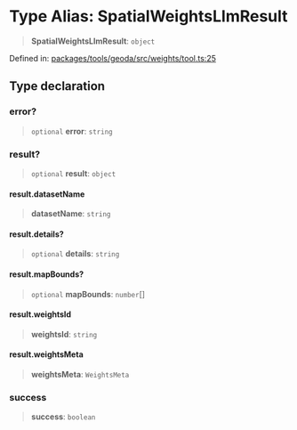 # Type Alias: SpatialWeightsLlmResult

> **SpatialWeightsLlmResult**: `object`

Defined in: [packages/tools/geoda/src/weights/tool.ts:25](https://github.com/GeoDaCenter/openassistant/blob/37d127dc7a76d6b5cf9de906c055e4c904e3dfed/packages/tools/geoda/src/weights/tool.ts#L25)

## Type declaration

### error?

> `optional` **error**: `string`

### result?

> `optional` **result**: `object`

#### result.datasetName

> **datasetName**: `string`

#### result.details?

> `optional` **details**: `string`

#### result.mapBounds?

> `optional` **mapBounds**: `number`[]

#### result.weightsId

> **weightsId**: `string`

#### result.weightsMeta

> **weightsMeta**: `WeightsMeta`

### success

> **success**: `boolean`

